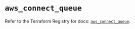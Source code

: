 # `aws_connect_queue`

Refer to the Terraform Registry for docs: [`aws_connect_queue`](https://registry.terraform.io/providers/hashicorp/aws/5.77.0/docs/resources/connect_queue).
